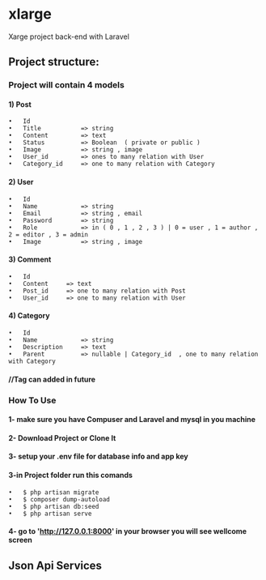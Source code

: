 # xlarge
Xarge project back-end with Laravel


## Project structure:
### Project will contain 4 models

#### 1)	Post
    •	Id
    •	Title			=> string
    •	Content		    => text
    •	Status			=> Boolean  ( private or public )
    •	Image			=> string , image
    •	User_id		    => ones to many relation with User
    •	Category_id		=> one to many relation with Category

#### 2)	User
    •	Id
    •	Name			=> string
    •	Email			=> string , email
    •	Password		=> string
    •	Role			=> in ( 0 , 1 , 2 , 3 ) | 0 = user , 1 = author , 2 = editor , 3 = admin 
    •	Image			=> string , image

#### 3)	Comment
    •	Id
    •	Content		=> text
    •	Post_id		=> one to many relation with Post
    •	User_id		=> one to many relation with User

#### 4)	Category
    •	Id
    •	Name			=> string
    •	Description		=> text
    •	Parent			=> nullable | Category_id  , one to many relation with Category

####  //Tag can added in future


### How To Use

#### 1- make sure you have Compuser and Laravel and mysql in you machine
#### 2- Download Project or Clone It
#### 3- setup your .env file for database info and app key
#### 3-in Project folder run this comands
    •	$ php artisan migrate
    •	$ composer dump-autoload
    •	$ php artisan db:seed
    •	$ php artisan serve
#### 4- go to 'http://127.0.0.1:8000' in your browser you will see wellcome screen

## Json Api Services


